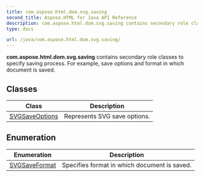 ```yaml
---
title: com.aspose.html.dom.svg.saving
second_title: Aspose.HTML for Java API Reference
description: com.aspose.html.dom.svg.saving contains secondary role classes to specify saving process. For example save options and format in which document is saved
type: docs

url: /java/com.aspose.html.dom.svg.saving/
---
```

**com.aspose.html.dom.svg.saving** contains secondary role classes to specify saving process. For example, save options and format in which document is saved.

## Classes

| Class | Description |
| --- | --- |
| [SVGSaveOptions](./svgsaveoptions/) | Represents SVG save options. |
## Enumeration

| Enumeration | Description |
| --- | --- |
| [SVGSaveFormat](./svgsaveformat/) | Specifies format in which document is saved. |
